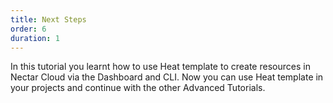 ```yaml
---
title: Next Steps
order: 6
duration: 1
---
```


In this tutorial you learnt how to use Heat template to create resources in Nectar Cloud via the Dashboard and CLI. Now you can use Heat template in your projects and continue with the other Advanced Tutorials.